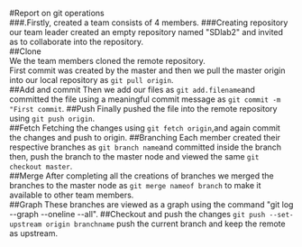 #Report on git operations</br>
###.Firstly, created a team consists of 4 members. 
###Creating repository
our team leader created an empty repository named "SDlab2" and invited as to collaborate into the repository.</br>
##Clone</br>
We the team members cloned the remote repository.</br>
First commit was created by the master and then we pull the master origin into our local repository as ```git pull origin```.</br>
##Add and commit
Then we add our files as ```git add.filename```and committed the file using a meaningful commit message as ```git commit -m "First commit```.
##Push
Finally pushed the file into the remote repository using ```git push origin```.</br>
##Fetch
Fetching the changes using ```git fetch origin```,and again commit the changes and push to origin.
##Branching
Each member created their respective branches as ```git branch name```and committed inside the branch then, push the branch to the master node and viewed the same ```git checkout master```.</br>
##Merge
After completing all the creations of branches we merged the branches to the master node as ```git merge nameof branch``` to make it available to other team members.</br>
##Graph
These branches are viewed as a graph using the command "git log --graph --oneline --all".
##Checkout and push the changes
```git push --set-upstream origin branchname``` push the current branch and keep the remote as upstream.

